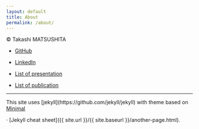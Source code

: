 ```yaml
---
layout: default
title: About
permalink: /about/
---
```


&copy; Takashi MATSUSHITA
* [GitHub](https://github.com/takashi-matsushita)
* [LinkedIn](https://www.linkedin.com/in/takashimatsushita/)

* <a href="https://takashi-matsushita.github.io/presentations.html">List of presentation</a>
* <a href="https://takashi-matsushita.github.io/publications.html">List of publication</a>

<hr/>
This site uses [jekyll](https://github.com/jekyll/jekyll) with theme based on <a href="https://github.com/pages-themes/minimal">Minimal</a>

&middot; [Jekyll cheat sheet]({{ site.url }}/{{ site.baseurl }}/another-page.html).

